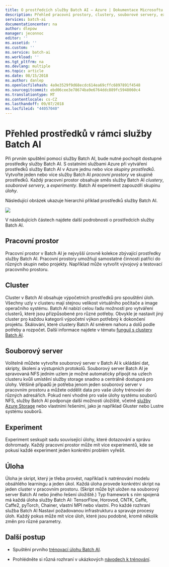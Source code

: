 ```yaml
---
title: O prostředcích služby Batch AI – Azure | Dokumentace Microsoftu
description: Přehled pracovní prostory, clustery, souborové servery, experimenty a úlohy služby Batch AI v Microsoft Azure.
services: batch-ai
documentationcenter: na
author: dlepow
manager: jeconnoc
editor: ''
ms.assetid: ''
ms.custom: ''
ms.service: batch-ai
ms.workload: ''
ms.tgt_pltfrm: na
ms.devlang: multiple
ms.topic: article
ms.date: 08/15/2018
ms.author: danlep
ms.openlocfilehash: 4a9e3529f9d68ecdc614ea69cffc6897891f4548
ms.sourcegitcommit: ebd06cee3e78674ba9e6764ddc889fc5948060c4
ms.translationtype: MT
ms.contentlocale: cs-CZ
ms.lasthandoff: 09/07/2018
ms.locfileid: "44057040"
---
```

# <a name="overview-of-resources-in-batch-ai"></a>Přehled prostředků v rámci služby Batch AI

Při prvním spuštění pomocí služby Batch AI, bude nutné pochopit dostupné prostředky služby Batch AI. S ostatními službami Azure při vytváření prostředků služby Batch AI v Azure jednu nebo více *skupiny prostředků*. Vytvořte jeden nebo více služby Batch AI *pracovní prostory* ve skupině prostředků. Každý pracovní prostor obsahuje směs služby Batch AI *clustery*, *souborové servery*, a *experimenty*. Batch AI experiment zapouzdří skupinu *úlohy*.

Následující obrázek ukazuje hierarchii příklad prostředků služby Batch AI. 

![](./media/migrate-to-new-api/batch-ai-resource-hierarchy.png)

V následujících částech najdete další podrobnosti o prostředcích služby Batch AI.

## <a name="workspace"></a>Pracovní prostor

Pracovní prostor v Batch AI je nejvyšší úrovně kolekce zbývající prostředky služby Batch AI. Pracovní prostory umožňují samostatné činnosti patřící do různých skupin nebo projekty. Například může vytvořit vývojový a testovací pracovního prostoru.

## <a name="cluster"></a>Cluster

Cluster v Batch AI obsahuje výpočetních prostředků pro spouštění úloh. Všechny uzly v clusteru mají stejnou velikost virtuálního počítače a image operačního systému. Batch AI nabízí celou řadu možností pro vytváření clusterů, které jsou přizpůsobené pro různé potřeby. Obvykle je nastavit jiný cluster pro každou kategorii výpočetní výkon potřebný k dokončení projektu. Škálování, které clustery Batch AI směrem nahoru a dolů podle potřeby a rozpočet. Další informace najdete v tématu [fungují s clustery Batch AI](clusters.md).

## <a name="file-server"></a>Souborový server

Volitelně můžete vytvořte souborový server v Batch AI k ukládání dat, skripty, školení a výstupních protokolů. Souborový server Batch AI je spravovaná NFS jedním uzlem je možné automaticky připojit na uzlech clusteru kvůli umístění služby storage snadno a centrálně dostupná pro úlohy. Většině případů je potřeba jenom jeden souborový server v pracovním prostoru a můžete oddělit data pro vaše úlohy trénování do různých adresářích. Pokud není vhodné pro vaše úlohy systému souborů NFS, služby Batch AI podporuje další možnosti úložiště, včetně [služby Azure Storage](use-azure-storage.md) nebo vlastními řešeními, jako je například Gluster nebo Lustre systému souborů.

## <a name="experiment"></a>Experiment

Experiment seskupit sadu související úlohy, které dotazování a správu dohromady. Každý pracovní prostor může mít více experimentů, kde se pokusí každé experiment jeden konkrétní problém vyřešit.

## <a name="job"></a>Úloha

Úloha je skript, který je třeba provést, například k natrénování modelu obsáhlého learningu a jeden úkol. Každá úloha provede konkrétní skript na jeden cluster v pracovním prostoru. (Skript může být uložen na souborový server Batch AI nebo jiného řešení úložiště.) Typ framework s ním spojená má každá úloha služby Batch AI: TensorFlow, Horovod, CNTK, Caffe, Caffe2, pyTorch, Chainer, vlastní MPI nebo vlastní. Pro každé rozhraní služba Batch AI Nastaví požadovanou infrastrukturu a spravuje procesy úloh. Každý pokus může mít více úloh, které jsou podobné, kromě několik změn pro různé parametry.

## <a name="next-steps"></a>Další postup

* Spuštění prvního [trénovací úlohu Batch AI](quickstart-tensorflow-training-cli.md).

* Prohlédněte si různá rozhraní v ukázkových [návodech k trénování](https://github.com/Azure/BatchAI/tree/master/recipes).